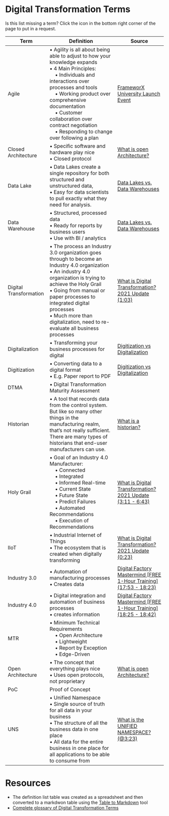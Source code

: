 # Digital Transformation Terms
Is this list missing a term? Click the icon in the bottom right corner of the page to put in a request.

| Term                   | Definition                                                                                                                                                                                                                                                                                                                               | Source                                                                                                                                                                                                                              |
| ---------------------- | ---------------------------------------------------------------------------------------------------------------------------------------------------------------------------------------------------------------------------------------------------------------------------------------------------------------------------------------- | ----------------------------------------------------------------------------------------------------------------------------------------------------------------------------------------------------------------------------------- |
| Agile                  | • Agility is all about being able to adjust to how your knowledge expands<br>• 4 Main Principles:<br>    • Individuals and interactions over processes and tools<br>    • Working product over comprehensive documentation<br>    • Customer collaboration over contract negotiation<br>    • Responding to change over following a plan | [FrameworX University Launch Event](https://youtu.be/PhRpTBwSqqE?t=2365)                                                                                                                                                            |
| Closed Architecture    | • Specific software and hardware play nice<br>• Closed protocol                                                                                                                                                                                                                                                                          | [What is open Architecture?](https://www.youtube.com/watch?v=PMvBMNdlII0&list=PLGLQEZs6ivMoYbBio_DhxePRYlUOgjyk9&index=12)                                                                                                          |
| Data Lake              | • Data Lakes create a single repository for both structured and unstructured data,<br>• Easy for data scientists to pull exactly what they need for analysis.                                                                                                                                                                            | [Data Lakes vs. Data Warehouses](https://www.oracle.com/a/ocom/docs/why-are-data-lakes-the-future-of-big-data-infographic.pdf?source=:ad:pas:go:dg:a_nas:71700000088129254-58700007462556219-p67083441405:RC_WWMK160617P00038C0001) |
| Data Warehouse         | • Structured, processed data<br>• Ready for reports by business users<br>• Use with BI / analytics                                                                                                                                                                                                                                       | [Data Lakes vs. Data Warehouses](https://www.oracle.com/a/ocom/docs/why-are-data-lakes-the-future-of-big-data-infographic.pdf?source=:ad:pas:go:dg:a_nas:71700000088129254-58700007462556219-p67083441405:RC_WWMK160617P00038C0001) |
| Digital Transformation | • The process an Industry 3.0 organization goes through to become an Industry 4.0 organization<br>• An industry 4.0 organization is trying to achieve the Holy Grail<br>• Going from manual or paper processes to integrated digital processes<br>• Much more than digitalization, need to re-evaluate all business processes            | [What is Digital Transformation? 2021 Update (1:03)](https://youtu.be/ekMwU_pgook?t=63)                                                                                                                                             |
| Digitalization         | • Transforming your business processes for digital                                                                                                                                                                                                                                                                                       | [Digitization vs Digitalization](https://www.truqcapp.com/digitization-vs-digitalization-differences-definitions-and-examples/)                                                                                                     |
| Digitization           | • Converting data to a digital format<br>• E.g. Paper report to PDF                                                                                                                                                                                                                                                                      | [Digitization vs Digitalization](https://www.truqcapp.com/digitization-vs-digitalization-differences-definitions-and-examples/)                                                                                                     |
| DTMA                   | • Digital Transformation Maturity Assessment                                                                                                                                                                                                                                                                                             |                                                                                                                                                                                                                                     |
| Historian              | • A tool that records data from the control system. But like so many other things in the manufacturing realm, that’s not really sufficient. There are many types of historians that end-user manufacturers can use.                                                                                                                      | [What is a historian?](https://www.rtautomation.com/rtas-blog/what-is-a-historian/)                                                                                                                                                 |
| Holy Grail             | • Goal of an Industry 4.0 Manufacturer:<br>    • Connected<br>    • Integrated<br>    • Informed Real-time<br>    • Current State<br>    • Future State<br>    • Predict Failures<br>    • Automated Recommendations<br>    • Execution of Recommendations                                                                               | [What is Digital Transformation? 2021 Update (3:11 - 6:43)](https://youtu.be/ekMwU_pgook?t=191)                                                                                                                                     |
| IIoT                   | • Industrial Internet of Things<br>• The ecosystem that is created when digitally transforming                                                                                                                                                                                                                                           | [What is Digital Transformation? 2021 Update (0:23)](https://youtu.be/ekMwU_pgook?t=23)                                                                                                                                             |
| Industry 3.0           | • Automation of manufacturing processes<br>• Creates data                                                                                                                                                                                                                                                                                | [Digital Factory Mastermind \[FREE 1-Hour Training\] (17:53 - 18:23)](https://youtu.be/NU5NIX9nTDA?t=1073)                                                                                                                          |
| Industry 4.0           | • Digital integration and automation of business processes<br>• creates information                                                                                                                                                                                                                                                      | [Digital Factory Mastermind \[FREE 1-Hour Training\] (18:25 - 18:42)](https://youtu.be/NU5NIX9nTDA?t=1105)                                                                                                                          |
| MTR                    | • Minimum Technical Requirements<br>    • Open Architecture<br>    • Lightweight<br>    • Report by Exception<br>    • Edge-Driven                                                                                                                                                                                                       |                                                                                                                                                                                                                                     |
| Open Architecture      | • The concept that everything plays nice<br>• Uses open protocols, not proprietary                                                                                                                                                                                                                                                       | [What is open Architecture?](https://www.youtube.com/watch?v=PMvBMNdlII0&list=PLGLQEZs6ivMoYbBio_DhxePRYlUOgjyk9&index=12)                                                                                                          |
| PoC                    | Proof of Concept                                                                                                                                                                                                                                                                                                                         |                                                                                                                                                                                                                                     |
| UNS                    | • Unified Namespace<br>• Single source of truth for all data in your business<br>• The structure of all the business data in one place<br>• All data for the entire business in one place for all applications to be able to consume from                                                                                                | [What is the UNIFIED NAMESPACE? (@3:23)](https://youtu.be/PB_9HIgSCWc?t=203)                                                                                                                                                        |

# Resources
- The definition list table was created as a spreadsheet and then converted to a markdwon table using the [Table to Markdown](https://tabletomarkdown.com/) tool
- [Complete glossary of Digital Transformation Terms](https://quixy.com/blog/complete-glossary-of-digital-transformation-terms/)

<!-- Read the Formbutton docs at formspree.io/formbutton/docs. See more examples at codepen.io/formspree -->
<script src="https://formspree.io/js/formbutton-v1.min.js" defer></script>
<script>
  /* paste this line in verbatim */
  window.formbutton=window.formbutton||function(){(formbutton.q=formbutton.q||[]).push(arguments)};
  /* customize formbutton below*/     
  formbutton("create", {
    action: "https://formspree.io/f/mjvlwelb",
    title: "Missing a term?",
    fields: [
      { 
        type: "email", 
        label: "Email:", 
        name: "Email",
        required: false,
        placeholder: "your@email.com"
      },
      {
        type: "text",
        label: "Term/Acronym:",
        name: "Term/Acronym",
        placeholder: "Requested term/acronym",
      },
      { type: "submit" }      
    ],
    styles: {
      title: {
        backgroundColor: "gray"
      },
      button: {
        backgroundColor: "gray"
      }
    }
  });
</script>
